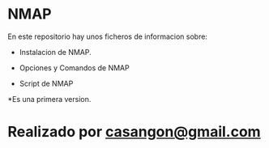# NMAP

En este repositorio hay unos ficheros de informacion sobre:

- Instalacion de NMAP.

- Opciones y Comandos de NMAP

- Script de NMAP

*Es una primera version.

# Realizado por casangon@gmail.com #

